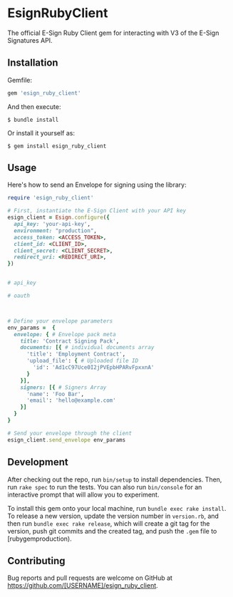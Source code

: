 # EsignRubyClient

The official E-Sign Ruby Client gem for interacting with V3 of the E-Sign Signatures API.

## Installation

Gemfile:

```ruby
gem 'esign_ruby_client'
```

And then execute:

    $ bundle install

Or install it yourself as:

    $ gem install esign_ruby_client

## Usage

Here's how to send an Envelope for signing using the library:

```ruby
require 'esign_ruby_client'

# First, instantiate the E-Sign Client with your API key
esign_client = Esign.configure({
  api_key: 'your-api-key',
  environment: "production",
  access_token: <ACCESS_TOKEN>,
  client_id: <CLIENT_ID>,
  client_secret: <CLIENT_SECRET>,
  redirect_uri: <REDIRECT_URI>,
})


# api_key

# oauth



# Define your envelope parameters
env_params =  { 
  envelope: { # Envelope pack meta
    title: 'Contract Signing Pack',
    documents: [{ # individual documents array
      'title': 'Employment Contract',
      'upload_file': { # Uploaded file ID
        'id': 'Ad1cC97Uce0I2jPVEpbHPARvFpxxnA'
      }
    }],
    signers: [{ # Signers Array
      'name': 'Foo Bar',
      'email': 'hello@example.com'
    }]
  }
}

# Send your envelope through the client
esign_client.send_envelope env_params
```

## Development

After checking out the repo, run `bin/setup` to install dependencies. Then, run `rake spec` to run the tests. You can also run `bin/console` for an interactive prompt that will allow you to experiment.

To install this gem onto your local machine, run `bundle exec rake install`. To release a new version, update the version number in `version.rb`, and then run `bundle exec rake release`, which will create a git tag for the version, push git commits and the created tag, and push the `.gem` file to [rubygemproduction).

## Contributing

Bug reports and pull requests are welcome on GitHub at https://github.com/[USERNAME]/esign_ruby_client.
